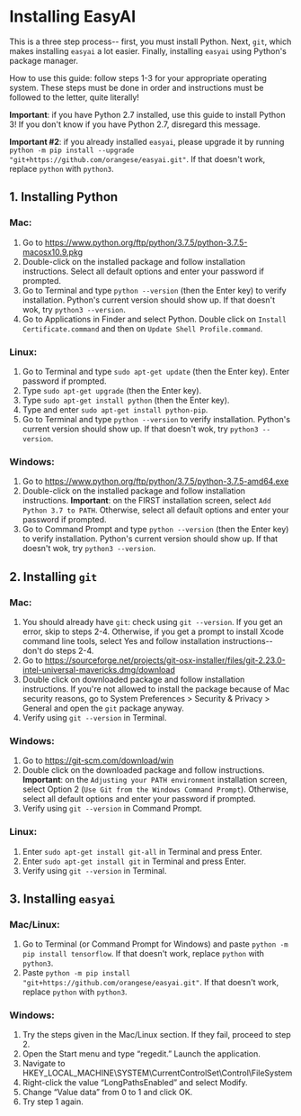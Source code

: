 # Installing EasyAI

This is a three step process-- first, you must install Python. Next, `git`, which makes installing `easyai` a lot easier.
Finally, installing `easyai` using Python's package manager.

How to use this guide: follow steps 1-3 for your appropriate operating system. These steps must be done in order and instructions must be followed to the letter, quite literally!

__Important__: if you have Python 2.7 installed, use this guide to install Python 3! If you don't know if you have Python 2.7,
disregard this message.

__Important #2__: if you already installed `easyai`, please upgrade it by running `python -m pip install --upgrade "git+https://github.com/orangese/easyai.git"`. If that doesn't work, replace `python` with `python3`.


## 1. Installing Python

### Mac:

1. Go to https://www.python.org/ftp/python/3.7.5/python-3.7.5-macosx10.9.pkg
2. Double-click on the installed package and follow installation instructions. Select all default options and enter your 
password if prompted.
3. Go to Terminal and type `python --version` (then the Enter key) to verify installation. Python's current version
should show up. If that doesn't wok, try `python3 --version`.
4. Go to Applications in Finder and select Python. Double click on `Install Certificate.command` and then on `Update Shell Profile.command`.

### Linux:

1. Go to Terminal and type `sudo apt-get update` (then the Enter key). Enter password if prompted.
2. Type `sudo apt-get upgrade` (then the Enter key).
3. Type `sudo apt-get install python` (then the Enter key).
4. Type and enter `sudo apt-get install python-pip`.
4. Go to Terminal and type `python --version` to verify installation. Python's current version should show up. If that doesn't wok, try `python3 --version`.

### Windows:

1. Go to https://www.python.org/ftp/python/3.7.5/python-3.7.5-amd64.exe
2. Double-click on the installed package and follow installation instructions. 
__Important__: on the FIRST installation screen, select `Add Python 3.7 to PATH`. Otherwise, select all default options and 
enter your password if prompted. 
3. Go to Command Prompt and type `python --version` (then the Enter key) to verify installation. Python's current version
should show up. If that doesn't wok, try `python3 --version`.


## 2. Installing `git`

### Mac:

1. You should already have `git`: check using `git --version`. If you get an error, skip to steps 2-4. Otherwise, if you get a prompt to install Xcode command line tools, select Yes and follow installation instructions-- don't do steps 2-4.
2. Go to https://sourceforge.net/projects/git-osx-installer/files/git-2.23.0-intel-universal-mavericks.dmg/download
3. Double click on downloaded package and follow installation instructions. If you're not allowed to install the package because of Mac security reasons, go to System Preferences > Security & Privacy > General and open the `git` package anyway. 
4. Verify using `git --version` in Terminal.

### Windows:

1. Go to https://git-scm.com/download/win
2. Double click on the downloaded package and follow instructions. 
__Important__: on the `Adjusting your PATH environment` installation screen, select Option 2 (`Use Git from the Windows Command Prompt`). Otherwise, select all default options and enter your password if prompted. 
3. Verify using `git --version` in Command Prompt.

### Linux:

1. Enter `sudo apt-get install git-all` in Terminal and press Enter.
2. Enter `sudo apt-get install git` in Terminal and press Enter.
2. Verify using `git --version` in Terminal.


## 3. Installing `easyai`

### Mac/Linux:

1. Go to Terminal (or Command Prompt for Windows) and paste
`python -m pip install tensorflow`. If that doesn't work, replace `python` with `python3`.
2. Paste 
`python -m pip install "git+https://github.com/orangese/easyai.git"`. If that doesn't work, replace `python` with `python3`.

### Windows:

1. Try the steps given in the Mac/Linux section. If they fail, proceed to step 2.
2. Open the Start menu and type “regedit.” Launch the application.
3. Navigate to HKEY_LOCAL_MACHINE\SYSTEM\CurrentControlSet\Control\FileSystem
4. Right-click the value “LongPathsEnabled” and select Modify.
5. Change “Value data” from 0 to 1 and click OK.
6. Try step 1 again.
